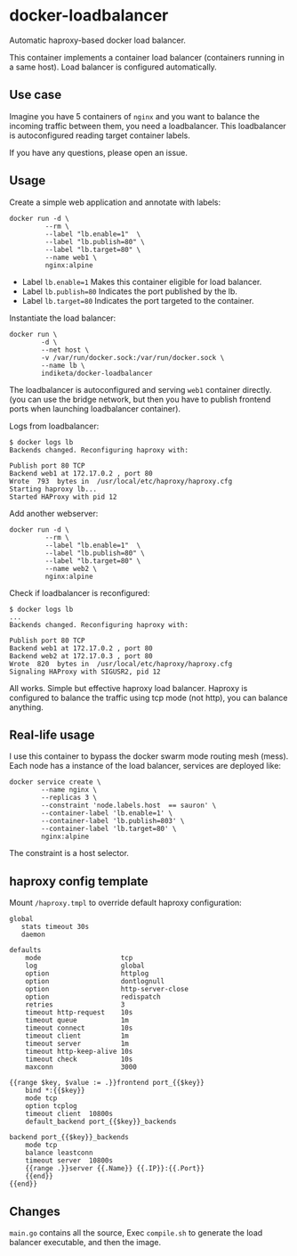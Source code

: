 # docker-loadbalancer
Automatic haproxy-based docker load balancer. 

This container implements a container load balancer (containers running in a same host). Load balancer is configured automatically.

## Use case
Imagine you have 5 containers of ```nginx``` and you want to balance the incoming traffic between them, you need a loadbalancer. This loadbalancer is autoconfigured reading target container labels.

If you have any questions, please open an issue.

## Usage
Create a simple web application and annotate with labels:

```
docker run -d \
         --rm \
         --label "lb.enable=1"  \
         --label "lb.publish=80" \
         --label "lb.target=80" \
         --name web1 \
         nginx:alpine
```
- Label ```lb.enable=1``` Makes this container eligible for load balancer.
- Label ```lb.publish=80``` Indicates the port published by the lb.
- Label ```lb.target=80``` Indicates the port targeted to the container.

Instantiate the load balancer:

```
docker run \
        -d \
        --net host \
        -v /var/run/docker.sock:/var/run/docker.sock \
        --name lb \
        indiketa/docker-loadbalancer
```
The loadbalancer is autoconfigured and serving ```web1``` container directly. (you can use the bridge network, but then you have to publish frontend ports when launching loadbalancer container). 

Logs from loadbalancer:
```
$ docker logs lb
Backends changed. Reconfiguring haproxy with:

Publish port 80 TCP
Backend web1 at 172.17.0.2 , port 80
Wrote  793  bytes in  /usr/local/etc/haproxy/haproxy.cfg
Starting haproxy lb...
Started HAProxy with pid 12
```

Add another webserver:

```
docker run -d \
         --rm \
         --label "lb.enable=1"  \
         --label "lb.publish=80" \
         --label "lb.target=80" \
         --name web2 \
         nginx:alpine
```
Check if loadbalancer is reconfigured:
```
$ docker logs lb
...
Backends changed. Reconfiguring haproxy with:

Publish port 80 TCP
Backend web1 at 172.17.0.2 , port 80
Backend web2 at 172.17.0.3 , port 80
Wrote  820  bytes in  /usr/local/etc/haproxy/haproxy.cfg
Signaling HAProxy with SIGUSR2, pid 12
```
All works.  Simple but effective haproxy load balancer. 
Haproxy is configured to balance the traffic using tcp mode (not http), you can balance anything.


## Real-life usage
I use this container to bypass the docker swarm mode routing mesh (mess). Each node has a instance of the load balancer, services are deployed like:

```
docker service create \
        --name nginx \
        --replicas 3 \
        --constraint 'node.labels.host  == sauron' \ 
        --container-label 'lb.enable=1' \
        --container-label 'lb.publish=803' \
        --container-label 'lb.target=80' \
        nginx:alpine

```
The constraint is a host selector. 

## haproxy config template
Mount  ```/haproxy.tmpl``` to override default haproxy configuration:

```
global
   stats timeout 30s
   daemon

defaults
    mode                    tcp
    log                     global
    option                  httplog
    option                  dontlognull
    option 				  	http-server-close
    option                  redispatch
    retries                 3
    timeout http-request    10s
    timeout queue           1m
    timeout connect         10s
    timeout client          1m
    timeout server          1m
    timeout http-keep-alive 10s
    timeout check           10s
	maxconn                 3000

{{range $key, $value := .}}frontend port_{{$key}}
    bind *:{{$key}}
    mode tcp
    option tcplog
    timeout client  10800s
    default_backend port_{{$key}}_backends

backend port_{{$key}}_backends
    mode tcp
    balance leastconn
    timeout server  10800s
	{{range .}}server {{.Name}} {{.IP}}:{{.Port}}
	{{end}}
{{end}}
```


## Changes
```main.go``` contains all the source, Exec `compile.sh` to generate the load balancer executable, and then the image.


